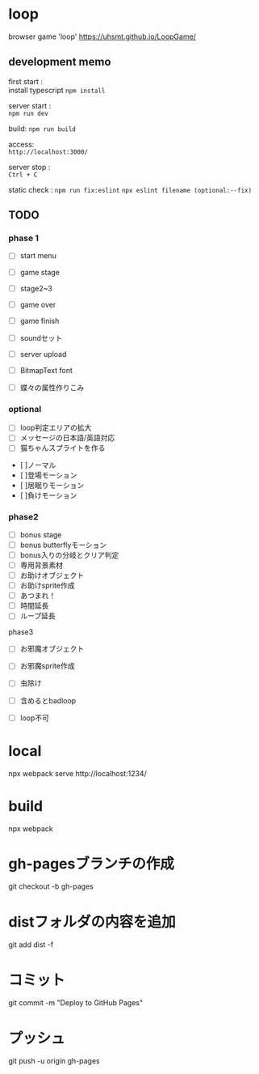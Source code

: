 # loop
browser game 'loop'
https://uhsmt.github.io/LoopGame/


## development memo

first start :  
install typescript
`npm install`

server start :  
`npm run dev`

build:
`npm run build`

access:  
`http://localhost:3000/`

server stop :  
`Ctrl + C`


static check :
`npm run fix:eslint`
`npx eslint filename (optional:--fix)`


## TODO
### phase 1
- [ ] start menu
- [ ] game stage
- [ ] stage2~3

- [ ] game over
- [ ] game finish
- [ ] soundセット
- [ ] server upload
- [ ] BitmapText font
- [ ] 蝶々の属性作りこみ


### optional
- [ ] loop判定エリアの拡大
- [ ] メッセージの日本語/英語対応
- [ ] 猫ちゃんスプライトを作る
 - [ ]ノーマル
 - [ ]登場モーション
 - [ ]居眠りモーション
 - [ ]負けモーション


### phase2
- [ ] bonus stage
 - [ ] bonus butterflyモーション
 - [ ] bonus入りの分岐とクリア判定
 - [ ] 専用背景素材
- [ ] お助けオブジェクト
 - [ ] お助けsprite作成
 - [ ] あつまれ！
 - [ ] 時間延長
 - [ ] ループ延長

phase3
- [ ] お邪魔オブジェクト
 - [ ] お邪魔sprite作成
 - [ ] 虫除け
 - [ ] 含めるとbadloop
 - [ ] loop不可


# local
npx webpack serve
http://localhost:1234/

# build
npx webpack

# gh-pagesブランチの作成
git checkout -b gh-pages

# distフォルダの内容を追加
git add dist -f

# コミット
git commit -m "Deploy to GitHub Pages"

# プッシュ
git push -u origin gh-pages
